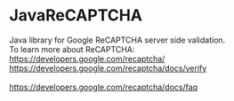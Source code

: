 # JavaReCAPTCHA
Java library for Google ReCAPTCHA server side validation.<br>
To learn more about ReCAPTCHA:<br>
https://developers.google.com/recaptcha/<br>
https://developers.google.com/recaptcha/docs/verify<br>
<br>
https://developers.google.com/recaptcha/docs/faq<br>